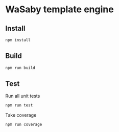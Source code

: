 # WaSaby template engine

## Install

```bash
npm install
```

## Build

```bash
npm run build
```

## Test

Run all unit tests
```bash
npm run test
```

Take coverage
```bash
npm run coverage
```
